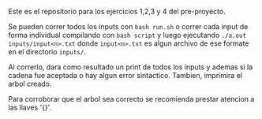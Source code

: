 Este es el repositorio para los ejercicios 1,2,3 y 4 del pre-proyecto.

Se pueden correr todos los inputs con `bash run.sh` o correr cada input de forma individual compilando con `bash script` y luego ejecutando `./a.out inputs/input<n>.txt` donde `input<n>.txt` es algun archivo de ese formate en el directorio `inputs/`.

Al correrlo, dara como resultado un print de todos los inputs y ademas si la cadena fue aceptada o hay algun error sintactico. Tambien, imprimira el arbol creado.

Para corroborar que el arbol sea correcto se recomienda prestar atencion a las llaves '{}'.


